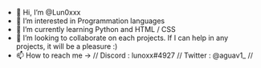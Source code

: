 - 👋 Hi, I’m @Lun0xxx
- 👀 I’m interested in Programmation languages
- 🌱 I’m currently learning Python and HTML / CSS
- 💞️ I’m looking to collaborate on each projects. If I can help in any projects, it will be a pleasure :)
- 📫 How to reach me -> // Discord : lunoxx#4927 // Twitter : @aguav1_ //

<!---
Lun0xxx/Lun0xxx is a ✨ special ✨ repository because its `README.md` (this file) appears on your GitHub profile.
You can click the Preview link to take a look at your changes.
--->
